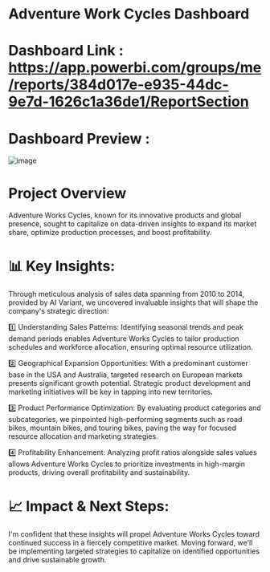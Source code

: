 # Adventure Work Cycles Dashboard
# Dashboard Link : https://app.powerbi.com/groups/me/reports/384d017e-e935-44dc-9e7d-1626c1a36de1/ReportSection
# Dashboard Preview : 
![image](https://github.com/neha-p-sharma/Adventure-Work-Cycles/assets/168817042/ec4fd207-a695-4fa6-b9cd-4eaee908e6c8)

# Project Overview
Adventure Works Cycles, known for its innovative products and global presence, sought to capitalize on data-driven insights to expand its market share, optimize production processes, and boost profitability.
# 📊 Key Insights:
Through meticulous analysis of sales data spanning from 2010 to 2014, provided by AI Variant, we uncovered invaluable insights that will shape the company's strategic direction:

1️⃣ Understanding Sales Patterns:
Identifying seasonal trends and peak demand periods enables Adventure Works Cycles to tailor production schedules and workforce allocation, ensuring optimal resource utilization.

2️⃣ Geographical Expansion Opportunities:
With a predominant customer base in the USA and Australia, targeted research on European markets presents significant growth potential. Strategic product development and marketing initiatives will be key in tapping into new territories.

3️⃣ Product Performance Optimization:
By evaluating product categories and subcategories, we pinpointed high-performing segments such as road bikes, mountain bikes, and touring bikes, paving the way for focused resource allocation and marketing strategies.

4️⃣ Profitability Enhancement:
Analyzing profit ratios alongside sales values allows Adventure Works Cycles to prioritize investments in high-margin products, driving overall profitability and sustainability.

# 📈 Impact & Next Steps:
I'm confident that these insights will propel Adventure Works Cycles toward continued success in a fiercely competitive market. Moving forward, we'll be implementing targeted strategies to capitalize on identified opportunities and drive sustainable growth.
